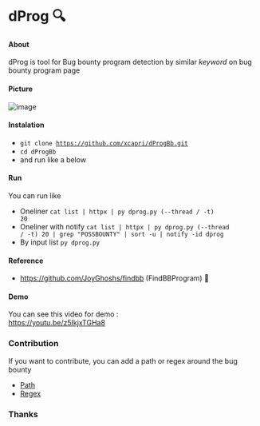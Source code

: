 # dProg 🔍
#### About
dProg is tool for Bug bounty program detection by similar <i>keyword</i> on bug bounty program page 
#### Picture
![image](https://user-images.githubusercontent.com/43540712/182825238-21d9f788-7b1c-4698-9287-8d5d729ac5d8.png)

#### Instalation
* <code>git clone https://github.com/xcapri/dProgBb.git</code>
* <code>cd dProgBb</code>
* and run like a below
#### Run
You can run like
* Oneliner <code>cat list | httpx | py dprog.py (--thread / -t) 20</code>
* Oneliner with notify <code>cat list | httpx | py dprog.py (--thread / -t) 20 | grep "POSSBOUNTY" | sort -u | notify -id dprog </code>
* By input list <code>py dprog.py</code>
#### Reference
* https://github.com/JoyGhoshs/findbb (FindBBProgram) 🤘
#### Demo
You can see this video for demo : <br>
https://youtu.be/z5IkjxTGHa8

### Contribution
If you want to contribute, you can add a path or regex around the bug bounty
* [Path](/helper/path.txt) 
* [Regex](/helper/regex.json)

### Thanks
